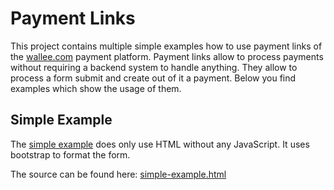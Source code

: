 # Payment Links
This project contains multiple simple examples how to use payment links of the [wallee.com](https://wallee.com) payment platform.
Payment links allow to process payments without requiring a backend system to handle anything. They allow to process a form submit and
create out of it a payment. Below you find examples which show the usage of them.

## Simple Example
The <a href="https://cdn.rawgit.com/wallee-payment/payment-link-simple-example/2395a819/simple-example.html">simple example</a> does only use HTML without any JavaScript. It uses bootstrap to format the form.

The source can be found here: <a href="https://github.com/wallee-payment/payment-link-simple-example/blob/master/simple-example.html">simple-example.html</a>
